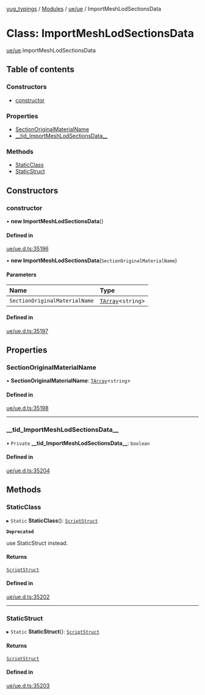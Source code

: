 [yug_typings](../README.md) / [Modules](../modules.md) / [ue/ue](../modules/ue_ue.md) / ImportMeshLodSectionsData

# Class: ImportMeshLodSectionsData

[ue/ue](../modules/ue_ue.md).ImportMeshLodSectionsData

## Table of contents

### Constructors

- [constructor](ue_ue.ImportMeshLodSectionsData.md#constructor)

### Properties

- [SectionOriginalMaterialName](ue_ue.ImportMeshLodSectionsData.md#sectionoriginalmaterialname)
- [\_\_tid\_ImportMeshLodSectionsData\_\_](ue_ue.ImportMeshLodSectionsData.md#__tid_importmeshlodsectionsdata__)

### Methods

- [StaticClass](ue_ue.ImportMeshLodSectionsData.md#staticclass)
- [StaticStruct](ue_ue.ImportMeshLodSectionsData.md#staticstruct)

## Constructors

### constructor

• **new ImportMeshLodSectionsData**()

#### Defined in

[ue/ue.d.ts:35196](https://github.com/YugMetaverse/yug_typings/blob/b7d9b19/ue/ue.d.ts#L35196)

• **new ImportMeshLodSectionsData**(`SectionOriginalMaterialName`)

#### Parameters

| Name | Type |
| :------ | :------ |
| `SectionOriginalMaterialName` | [`TArray`](../interfaces/ue_puerts.TArray.md)<`string`\> |

#### Defined in

[ue/ue.d.ts:35197](https://github.com/YugMetaverse/yug_typings/blob/b7d9b19/ue/ue.d.ts#L35197)

## Properties

### SectionOriginalMaterialName

• **SectionOriginalMaterialName**: [`TArray`](../interfaces/ue_puerts.TArray.md)<`string`\>

#### Defined in

[ue/ue.d.ts:35198](https://github.com/YugMetaverse/yug_typings/blob/b7d9b19/ue/ue.d.ts#L35198)

___

### \_\_tid\_ImportMeshLodSectionsData\_\_

• `Private` **\_\_tid\_ImportMeshLodSectionsData\_\_**: `boolean`

#### Defined in

[ue/ue.d.ts:35204](https://github.com/YugMetaverse/yug_typings/blob/b7d9b19/ue/ue.d.ts#L35204)

## Methods

### StaticClass

▸ `Static` **StaticClass**(): [`ScriptStruct`](ue_ue.ScriptStruct.md)

**`Deprecated`**

use StaticStruct instead.

#### Returns

[`ScriptStruct`](ue_ue.ScriptStruct.md)

#### Defined in

[ue/ue.d.ts:35202](https://github.com/YugMetaverse/yug_typings/blob/b7d9b19/ue/ue.d.ts#L35202)

___

### StaticStruct

▸ `Static` **StaticStruct**(): [`ScriptStruct`](ue_ue.ScriptStruct.md)

#### Returns

[`ScriptStruct`](ue_ue.ScriptStruct.md)

#### Defined in

[ue/ue.d.ts:35203](https://github.com/YugMetaverse/yug_typings/blob/b7d9b19/ue/ue.d.ts#L35203)
